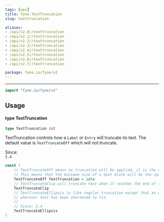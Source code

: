 ```yaml
---
tags: [api]
title: fyne.TextTruncation
slug: texttruncation

aliases:
- /api/v2.0//texttruncation
- /api/v2.1//texttruncation
- /api/v2.2//texttruncation
- /api/v2.3//texttruncation
- /api/v2.4//texttruncation
- /api/v2.5//texttruncation
- /api/v2.6//texttruncation
- /api/v2.7//texttruncation

package: fyne.io/fyne/v2
---
```



---
```go
import "fyne.io/fyne/v2"
```

## Usage

#### type TextTruncation

```go
type TextTruncation int
```

TextTruncation controls how a `Label` or `Entry` will truncate its text. The default value is `TextTruncateOff` which will not truncate.


<div class="since">Since: <code>
2.4</code></div>

```go
const (
	// TextTruncateOff means no truncation will be applied, it is the default.
	// This means that the minimum size of a text block will be the space required to display it fully.
	TextTruncateOff TextTruncation = iota
	// TextTruncateClip will truncate text when it reaches the end of the available space.
	TextTruncateClip
	// TextTruncateEllipsis is like regular truncation except that an ellipses (…) will be inserted
	// wherever text has been shortened to fit.
	//
	// Since: 2.4
	TextTruncateEllipsis
)
```
